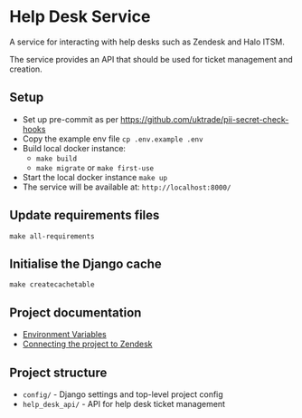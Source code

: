 # Help Desk Service

A service for interacting with help desks such as Zendesk and Halo ITSM.

The service provides an API that should be used for ticket management and creation.

## Setup

- Set up pre-commit as per https://github.com/uktrade/pii-secret-check-hooks
- Copy the example env file `cp .env.example .env`
- Build local docker instance:
    - `make build`
    - `make migrate` or `make first-use` 
- Start the local docker instance `make up`
- The service will be available at: `http://localhost:8000/`

## Update requirements files

`make all-requirements`

## Initialise the Django cache

`make createcachetable`

## Project documentation

- [Environment Variables](/docs/environment-variables.md)
- [Connecting the project to Zendesk](/docs/zendesk.md)

## Project structure

- `config/` - Django settings and top-level project config
- `help_desk_api/` - API for help desk ticket management
